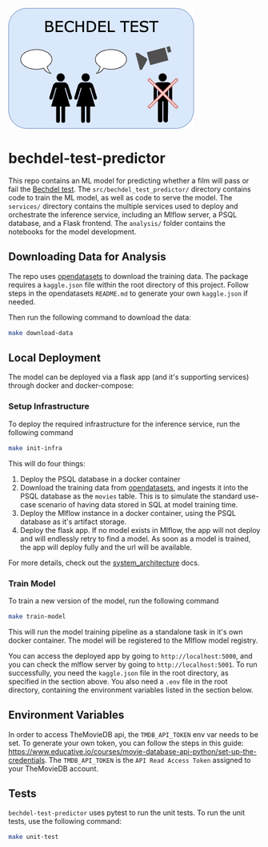 ![Bechdel Test](docs/diagrams/bechdel_test.png)

# bechdel-test-predictor
This repo contains an ML model for predicting whether a film will pass or fail the [Bechdel test](https://en.wikipedia.org/wiki/Bechdel_test). The `src/bechdel_test_predictor/` directory contains code to train the ML model, as well as code to serve the model. The `services/` directory contains the multiple services used to deploy and orchestrate the inference service, including an Mlflow server, a PSQL database, and a Flask frontend. The `analysis/` folder contains the notebooks for the model development.

## Downloading Data for Analysis
The repo uses [opendatasets](https://github.com/JovianHQ/opendatasets/tree/master) to download the training data. The package requires a `kaggle.json` file within the root directory of this project. Follow steps in the opendatasets `README.md` to generate your own `kaggle.json` if needed.

Then run the following command to download the data:
```sh
make download-data
```

## Local Deployment
The model can be deployed via a flask app (and it's supporting services) through docker and docker-compose:
### Setup Infrastructure
To deploy the required infrastructure for the inference service, run the following command
```sh
make init-infra
```
This will do four things:
1. Deploy the PSQL database in a docker container
2. Download the training data from [opendatasets](https://github.com/JovianHQ/opendatasets/tree/master), and ingests it into the PSQL database as the `movies` table. This is to simulate the standard use-case scenario of having data stored in SQL at model training time.
3. Deploy the Mlflow instance in a docker container, using the PSQL database as it's artifact storage.
4. Deploy the flask app. If no model exists in Mlflow, the app will not deploy and will endlessly retry to find a model. As soon as a model is trained, the app will deploy fully and the url will be available.

For more details, check out the [system_architecture](https://github.com/nedwebster/bechdel-test-predictor/blob/main/docs/system_architecture.md) docs.

### Train Model
To train a new version of the model, run the following command
```sh
make train-model
```
This will run the model training pipeline as a standalone task in it's own docker container. The model will be registered to the Mlflow model registry.

You can access the deployed app by going to `http://localhost:5000`, and you can check the mlflow server by going to `http://localhost:5001`. To run successfully, you need the `kaggle.json` file in the root directory, as specified in the section above. You also need a `.env` file in the root directory, containing the environment variables listed in the section below.


## Environment Variables
In order to access TheMovieDB api, the `TMDB_API_TOKEN` env var needs to be set. To generate your own token, you can follow the steps in this guide: https://www.educative.io/courses/movie-database-api-python/set-up-the-credentials. The `TMDB_API_TOKEN` is the `API Read Access Token` assigned to your TheMovieDB account.


## Tests
`bechdel-test-predictor` uses pytest to run the unit tests. To run the unit tests, use the following command:
```sh
make unit-test
```